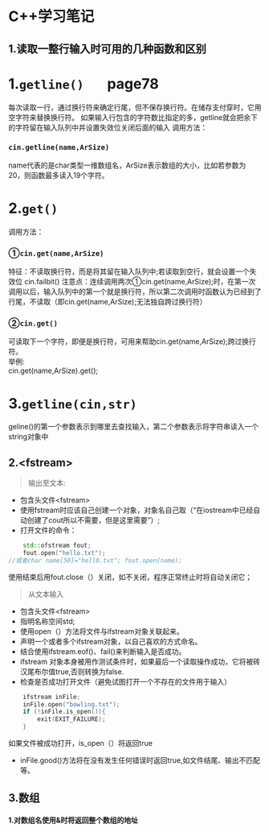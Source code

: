 # C++学习笔记
## 1.读取一整行输入时可用的几种函数和区别

# 1.```getline()```&nbsp;&nbsp;&nbsp;&nbsp;&nbsp;&nbsp;&nbsp;page78
每次读取一行，通过换行符来确定行尾，但不保存换行符。在储存支付穿时，它用空字符来替换换行符。 
如果输入行包含的字符数比指定的多，getline就会把余下的字符留在输入队列中并设置失效位关闭后面的输入 
调用方法： 
### ```cin.getline(name,ArSize)```

name代表的是char类型一维数组名，ArSize表示数组的大小，比如若参数为20，则函数最多读入19个字符。  
# 2.```get()```
调用方法：  
### ①```cin.get(name,ArSize)```
特征：不读取换行符，而是将其留在输入队列中;若读取到空行，就会设置一个失效位 cin.failbit()
注意点：连续调用两次①cin.get(name,ArSize);时，在第一次调用以后，输入队列中的第一个就是换行符，所以第二次调用时函数认为已经到了行尾，不读取（即cin.get(name,ArSize);无法独自跨过换行符）
### ②```cin.get()```  
可读取下一个字符，即便是换行符，可用来帮助cin.get(name,ArSize);跨过换行符。  
举例:  
cin.get(name,ArSize).get();
# 3.```getline(cin,str)```
geline()的第一个参数表示到哪里去查找输入，第二个参数表示将字符串读入一个string对象中

## 2.<fstream\>
>输出至文本: 

* 包含头文件<fstream\>  
* 使用fstream时应该自己创建一个对象，对象名自己取（“在iostream中已经自动创建了cout所以不需要，但是这里需要”）;  
* 打开文件的命令：  
```c++
    std::ofstream fout;  
    fout.open("hello.txt");
//或者char name[50]="hell0.txt"; fout.open(name);  
```
使用结束后用fout.close（）关闭，如不关闭，程序正常终止时将自动关闭它；   
>从文本输入 

* 包含头文件<fstream\>  
* 指明名称空间std;
* 使用open（）方法将文件与ifstream对象关联起来。
* 声明一个或者多个ifstream对象，以自己喜欢的方式命名。
* 结合使用ifstream.eof()、fail()来判断输入是否成功。
* ifstream 对象本身被用作测试条件时，如果最后一个读取操作成功，它将被砖汉尾布尔值true,否则转换为false.
* 检查是否成功打开文件（避免试图打开一个不存在的文件用于输入）
```c++
	ifstream inFile;
	inFile.open("bowling.txt");
	if (!inFile.is_open()){
		exit(EXIT_FAILURE);
	}
```
如果文件被成功打开，is_open（）将返回true
* inFile.good()方法将在没有发生任何错误时返回true,如文件结尾、输出不匹配等。
## 3.数组
#### 1.对数组名使用&时将返回整个数组的地址
